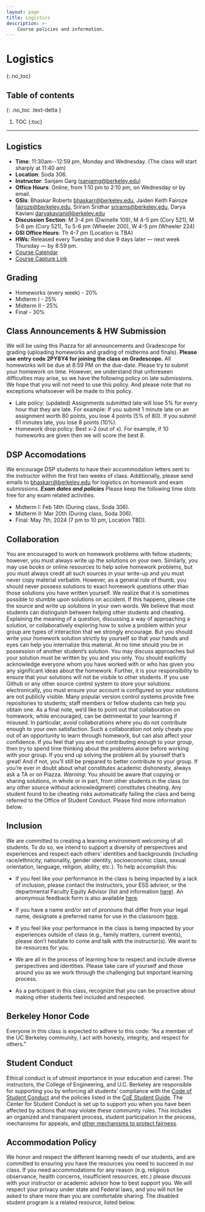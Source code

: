 ```yaml
---
layout: page
title: Logistics
description: >-
    Course policies and information.
---
```


# Logistics
{:.no_toc}

## Table of contents
{: .no_toc .text-delta }

1. TOC
{:toc}

---

## Logistics

*   **Time**: 11:30am--12:59 pm, Monday and Wednesday. (The class will start sharply at 11:40 am)
*   **Location**: Soda 306.
*   **Instructor**: Sanjam Garg ([sanjamg@berkeley.edu](mailto:sanjamg@berkeley.edu))
*   **Office Hours**: Online, from 1:10 pm to 2:10 pm, on Wednesday or by email.
*   **GSIs**: Bhaskar Roberts <bhaskarr@berkeley.edu>, Jaiden Keith Fairoze <fairoze@berkeley.edu>, Sriram Sridhar <srirams@berkeley.edu>, Darya Kaviani <daryakaviani@berkeley.edu>
*   **Discussion Section**: M 3-4 pm (Dwinelle 109), M 4-5 pm (Cory 521), M 5-6 pm (Cory 521), Tu 5-6 pm (Wheeler 200), W 4-5 pm (Wheeler 224)
*   **GSI Office Hours**: Th 4-7 pm (Location is TBA)
*   **HWs:** Released every Tuesday and due 9 days later — next week Thursday — by 8:59 pm.
*   [Course Calendar](https://calendar.google.com/calendar/embed?src=c_9651c6a31c93fc59d6bb9cbfe39725671c22cc13320176be4e239a60cf5b7be4%40group.calendar.google.com&ctz=America%2FLos_Angeles)
*   [Course Capture Link](https://www.youtube.com/playlist?list=PLnocShPlK-FvBU5thQbLdX-njjoNstExS)

## Grading
*   Homeworks (every week) - 20%
*   Midterm I - 25%
*   Midterm II - 25%
*   Final - 30%

## Class Announcements & HW Submission

We will be using this Piazza for all announcements and Gradescope for grading (uploading homeworks and grading of midterms and finals). **Please use** **entry code 2PY8Y4 for joining the class on Gradescope.** All homeworks will be due at 8:59 PM on the due-date. Please try to submit your homework on time. However, we understand that unforeseen difficulties may arise, so we have the following policy on late submissions. We hope that you will not need to use this policy. And please note that no exceptions whatsoever will be made to this policy.

*   Late policy: (updated) Assignments submitted late will lose 5% for every hour that they are late. For example: If you submit 1 minute late on an assignment worth 80 points, you lose 4 points (5% of 80). If you submit 61 minutes late, you lose 8 points (10%).
*   Homework drop policy: Best x-2 (out of x). For example, if 10 homeworks are given then we will score the best 8.

## DSP Accomodations

We encourage DSP students to have their accommodation letters sent to the instructor within the first two weeks of class. Additionally, please send emails to bhaskarr@berkeley.edu for logistics on homework and exam submissions. _**Exam dates and policies**_ Please keep the following time slots free for any exam related activities.

*   Midterm I: Feb 14th (During class, Soda 306).
*   Midterm II: Mar 20th (During class, Soda 306).
*   Final: May 7th, 2024 (7 pm to 10 pm, Location TBD).

## Collaboration

You are encouraged to work on homework problems with fellow students; however, you must always write up the solutions on your own. Similarly, you may use books or online resources to help solve homework problems, but you must always credit all such sources in your write-up and you must never copy material verbatim. However, as a general rule of thumb, you should never possess solutions to exact homework questions other than those solutions you have written yourself. We realize that it is sometimes possible to stumble upon solutions on accident. If this happens, please cite the source and write up solutions in your own words. We believe that most students can distinguish between helping other students and cheating. Explaining the meaning of a question, discussing a way of approaching a solution, or collaboratively exploring how to solve a problem within your group are types of interaction that we strongly encourage. But you should write your homework solution strictly by yourself so that your hands and eyes can help you internalize this material. At no time should you be in possession of another student’s solution. You may discuss approaches but your solution must be written by you and you only. You should explicitly acknowledge everyone whom you have worked with or who has given you any significant ideas about the homework. Further, it is your responsibility to ensure that your solutions will not be visible to other students. If you use Github or any other source control system to store your solutions electronically, you must ensure your account is configured so your solutions are not publicly visible. Many popular version control systems provide free repositories to students; staff members or fellow students can help you obtain one. As a final note, we’d like to point out that collaboration on homework, while encouraged, can be detrimental to your learning if misused. In particular, avoid collaborations where you do not contribute enough to your own satisfaction. Such a collaboration not only cheats you out of an opportunity to learn through homework, but can also affect your confidence. If you feel that you are not contributing enough to your group, then try to spend time thinking about the problems alone before working with your group. If you end up solving the problem all by yourself that’s great! And if not, you’ll still be prepared to better contribute to your group. If you’re ever in doubt about what constitutes academic dishonesty, always ask a TA or on Piazza. _Warning_: You should be aware that copying or sharing solutions, in whole or in part, from other students in the class (or any other source without acknowledgment) constitutes cheating. Any student found to be cheating risks automatically failing the class and being referred to the Office of Student Conduct. Please find more information below. 

## Inclusion

We are committed to creating a learning environment welcoming of all students. To do so, we intend to support a diversity of perspectives and experiences and respect each others’ identities and backgrounds (including race/ethnicity, nationality, gender identity, socioeconomic class, sexual orientation, language, religion, ability, etc.). To help accomplish this:

*   If you feel like your performance in the class is being impacted by a lack of inclusion, please contact the instructors, your ESS advisor, or the departmental Faculty Equity Advisor (list and information [here](https://diversity.berkeley.edu/faculty-equity-advisors)). An anonymous feedback form is also available [here](https://engineering.berkeley.edu/about/equity-and-inclusion/feedback/).

*   If you have a name and/or set of pronouns that differ from your legal name, designate a preferred name for use in the classroom [here](https://registrar.berkeley.edu/academic-records/your-name-records-rosters).
*   If you feel like your performance in the class is being impacted by your experiences outside of class (e.g., family matters, current events), please don’t hesitate to come and talk with the instructor(s). We want to be resources for you.

*   We are all in the process of learning how to respect and include diverse perspectives and identities. Please take care of yourself and those around you as we work through the challenging but important learning process.

*   As a participant in this class, recognize that you can be proactive about making other students feel included and respected.

## Berkeley Honor Code

Everyone in this class is expected to adhere to this code: “As a member of the UC Berkeley community, I act with honesty, integrity, and respect for others.” 

## Student Conduct

Ethical conduct is of utmost importance in your education and career. The instructors, the College of Engineering, and U.C. Berkeley are responsible for supporting you by enforcing all students’ compliance with the [Code of Student Conduct](https://sa.berkeley.edu/code-of-conduct) and the policies listed in the [CoE Student Guide](https://engineering.berkeley.edu/students/undergraduate-guide/policies-procedures/). The Center for Student Conduct is set up to support you when you have been affected by actions that may violate these community rules. This includes an organized and transparent process, student participation in the process, mechanisms for appeals, and [other mechanisms to protect fairness](https://sa.berkeley.edu/conduct). 

## Accommodation Policy

We honor and respect the different learning needs of our students, and are committed to ensuring you have the resources you need to succeed in our class. If you need accommodations for any reason (e.g. religious observance, health concerns, insufficient resources, etc.) please discuss with your instructor or academic advisor how to best support you. We will respect your privacy under state and Federal laws, and you will not be asked to share more than you are comfortable sharing. The disabled student program is a related resource, listed below. 
